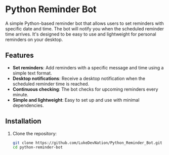 # Python Reminder Bot

A simple Python-based reminder bot that allows users to set reminders with specific date and time. The bot will notify you when the scheduled reminder time arrives. It's designed to be easy to use and lightweight for personal reminders on your desktop.

## Features

- **Set reminders**: Add reminders with a specific message and time using a simple text format.
- **Desktop notifications**: Receive a desktop notification when the scheduled reminder time is reached.
- **Continuous checking**: The bot checks for upcoming reminders every minute.
- **Simple and lightweight**: Easy to set up and use with minimal dependencies.

## Installation

1. Clone the repository:

   ```bash
   git clone https://github.com/LukeDevNation/Python_Reminder_Bot.git
   cd python-reminder-bot
   ```
